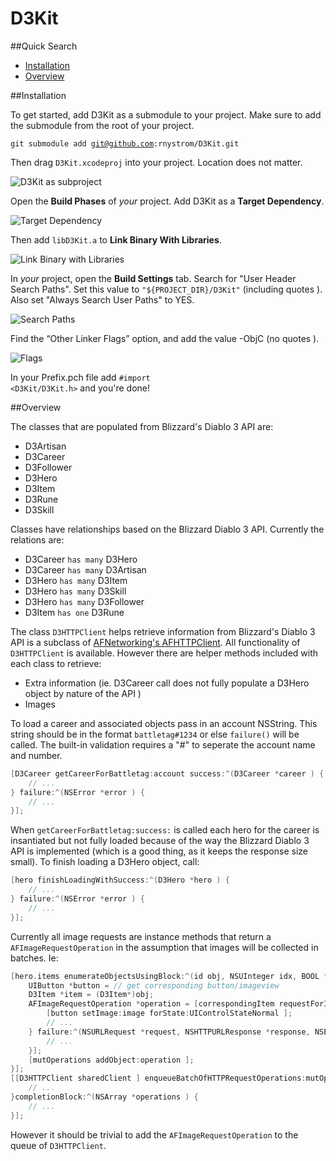 D3Kit
======

##Quick Search
* [Installation](https://github.com/rnystrom/D3Kit#installation)
* [Overview](https://github.com/rnystrom/D3Kit#overview)

##Installation

To get started, add D3Kit as a submodule to your project. Make sure to add the submodule from the root of your project.

<code>git submodule add git@github.com:rnystrom/D3Kit.git</code>

Then drag <code>D3Kit.xcodeproj</code> into your project. Location does not matter.

![D3Kit as subproject ](https://github.com/rnystrom/D3Kit/blob/master/images/project.png?raw=true)

Open the **Build Phases** of *your* project. Add D3Kit as a **Target Dependency**.

![Target Dependency ](https://github.com/rnystrom/D3Kit/blob/master/images/dependencies.png?raw=true)

Then add <code>libD3Kit.a</code> to **Link Binary With Libraries**.

![Link Binary with Libraries ](https://github.com/rnystrom/D3Kit/blob/master/images/libraries.png?raw=true)

In *your* project, open the **Build Settings** tab. Search for "User Header Search Paths". Set this value to <code>"${PROJECT_DIR}/D3Kit"</code> (including quotes ). Also set "Always Search User Paths" to YES.

![Search Paths ](https://github.com/rnystrom/D3Kit/blob/master/images/search-paths.png?raw=true)

Find the “Other Linker Flags” option, and add the value -ObjC (no quotes ).

![Flags](https://github.com/rnystrom/D3Kit/blob/master/images/flags.png?raw=true)

In your Prefix.pch file add <code>#import &lt;D3Kit/D3Kit.h&gt;</code> and you're done!

##Overview

The classes that are populated from Blizzard's Diablo 3 API are:

* D3Artisan
* D3Career
* D3Follower
* D3Hero
* D3Item
* D3Rune
* D3Skill

Classes have relationships based on the Blizzard Diablo 3 API. Currently the relations are:

* D3Career <code>has many</code> D3Hero
* D3Career <code>has many</code> D3Artisan
* D3Hero <code>has many</code> D3Item
* D3Hero <code>has many</code> D3Skill
* D3Hero <code>has many</code> D3Follower
* D3Item <code>has one</code> D3Rune

The class <code>D3HTTPClient</code> helps retrieve information from Blizzard's Diablo 3 API is a subclass of [AFNetworking's AFHTTPClient](http://afnetworking.org/Documentation/Classes/AFHTTPClient.html). All functionality of <code>D3HTTPClient</code> is available. However there are helper methods included with each class to retrieve:

* Extra information (ie. D3Career call does not fully populate a D3Hero object by nature of the API )
* Images

To load a career and associated objects pass in an account NSString. This string should be in the format <code>battletag#1234</code> or else <code>failure()</code> will be called. The built-in validation requires a "#" to seperate the account name and number.

``` objective-c
[D3Career getCareerForBattletag:account success:^(D3Career *career ) {
    // ...
} failure:^(NSError *error ) {
    // ...
}];
```

When <code>getCareerForBattletag:success:</code> is called each hero for the career is insantiated but not fully loaded because of the way the Blizzard Diablo 3 API is implemented (which is a good thing, as it keeps the response size small). To finish loading a D3Hero object, call:

``` objective-c
[hero finishLoadingWithSuccess:^(D3Hero *hero ) {
    // ...
} failure:^(NSError *error ) {
    // ...
}];
```

Currently all image requests are instance methods that return a <code>AFImageRequestOperation</code> in the assumption that images will be collected in batches. Ie:

``` objective-c
[hero.items enumerateObjectsUsingBlock:^(id obj, NSUInteger idx, BOOL *stop ) {
    UIButton *button = // get corresponding button/imageview
    D3Item *item = (D3Item*)obj;
    AFImageRequestOperation *operation = [correspondingItem requestForItemIconWithImageProcessingBlock:NULL success:^(NSURLRequest *request, NSHTTPURLResponse *response, UIImage *image ) {
        [button setImage:image forState:UIControlStateNormal ];
        // ...
    } failure:^(NSURLRequest *request, NSHTTPURLResponse *response, NSError *error ) {
        // ...
    }];
    [mutOperations addObject:operation ];
}];
[[D3HTTPClient sharedClient ] enqueueBatchOfHTTPRequestOperations:mutOperations progressBlock:^(NSUInteger completedOperations, NSUInteger totalOperations ){
    // ...
}completionBlock:^(NSArray *operations ) {
    // ...
}];
```

However it should be trivial to add the <code>AFImageRequestOperation</code> to the queue of <code>D3HTTPClient</code>.

